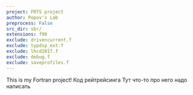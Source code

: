 ```yaml
---
project: FRTS project
author: Popov's Lab
preprocess: False
src_dir: sbr/
extensions: f90
exclude: drivencurrent.f
exclude: typdsp_ext.f
exclude: lhcd2017.f
exclude: debug.f
exclude: saveprofiles.f
---
```


This is my Fortran project!
Код рейтрейсинга
Тут что-то про него надо написать